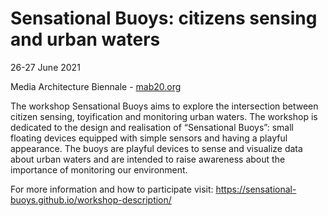 # Sensational Buoys: citizens sensing and urban waters

26-27 June 2021

Media Architecture Biennale - [mab20.org](http://mab20.org)

The workshop Sensational Buoys aims to explore the intersection between citizen sensing, toyification and monitoring urban waters. The workshop is dedicated to the design and realisation of “Sensational Buoys”: small floating devices equipped with simple sensors and having a playful appearance. The buoys are playful devices to sense and visualize data about urban waters and are intended to raise awareness about the importance of monitoring our environment.

For more information and how to participate visit: https://sensational-buoys.github.io/workshop-description/

